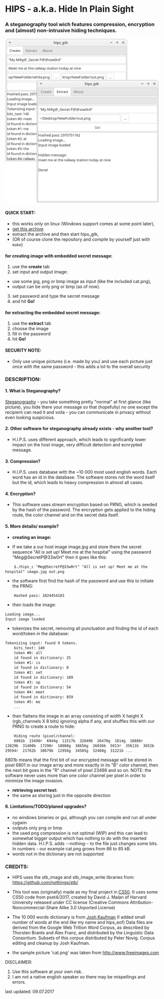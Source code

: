 #	HIPS - a.k.a. Hide In Plain Sight
###	A steganography tool wich features compression, encryption and (almost) non-intrusive hiding techniques.

<img src="media/hips.png" alt="hips screenshots" />

#### QUICK START:
- this works only on linux (Windows support comes at some point later),
- [get this archive](https://github.com/holodon/hips/raw/master/releases/hips_bin_1.0.0.tar.gz)
- extract the archive and then start hips_gtk,
- (OR of course clone the repository and compile by yourself just with `make`)
#### for creating image with embedded secret message:
1. use the **create** tab
2. set input and output image:
* 	use some jpg, png or bmp image as input (like the included cat.png),
* 	output can be only png or bmp (as of now).
3. set password and type the secret message
4. and hit **Go!**

#### for extracting the embedded secret message:
1. use the **extract** tab
2. choose the image
3. fill in the password
4. hit **Go!**

#### SECURITY NOTE:
- Only use unique pictures (i.e. made by you) and use each picture just once with the same password - this adds 
a lot to the overall security

### DESCRIPTION:

#### 1. What is Steganography?
[Steganography](https://en.wikipedia.org/wiki/Steganography) - you take something pretty "normal" at first glance 
(like picture), you hide there your message so that (hopefully) no one except the recipient can read it and voila - 
you can communicate in privacy without even looking suspicious.

#### 2. Other software for steganography already exists - why another tool?
- H.I.P.S. uses different approach, which leads to significantly lower impact on the host image, very difficult detection and ecnrypted message.

#### 3. Compression?
- H.I.P.S. uses database with the ~10 000 most used english words. Each word has an id in the database. The software stores not the word itself but the id, which leads to heavy compression in almost all cases.

#### 4. Encryption?
- This software uses stream encryption based on PRNG, which is seeded by the hash of the password. The encryption gets applied to the hiding route, the color channel and on the secret data itself.

#### 5. More details/ example?
* **creating an image:**
- If we take a our host image image.jpg and store there the secret sequence "All is set up! Meet me at the hospital" using the password "Meg@SecretP@33w0rt" then it goes like this:
```
    $./hips_c "Meg@SecretP@33w0rt" "All is set up! Meet me at the hospital" image.jpg out.png
```

* the software first find the hash of the password and use this to initiate the PRNG:
```
    Hashed pass: 1824454183
```
* then loads the image:
```
Loading image...
Input image loaded
```
* tokenizes the secret, removing all punctuation and finding the id of each word/token in the database:
```
Tokenizing input: found 9 tokens.
    bits_text: 140
    token #0: all
    id found in dictionary: 25
    token #1: is
    id found in dictionary: 8
    token #2: set
    id found in dictionary: 189
    token #3: up
    id found in dictionary: 54
    token #4: meet
    id found in dictionary: 859
    token #5: me
    ...
```

* then flattens the image in an array consisting of width X height X (rgb_channels X 8 bits) ignoring alpha if any, and shuffles this with our PRNG to create a route to hide:
```
    Hiding route (pixel/channel:  
    6801b  23498r  6944g  11517b  32849b  26470g  1014g  16886r  13829b  31400b  17290r  18088g  38656g  26036b  5013r  35611b  3652b  29594r  21762b  38679b  12956g  34585g  32460g  31221b ...
```

  6801b means that the first bit of our encrypted message will be stored in pixel 6801 in our image array and more exactly in its "B" color channel, then the next bit goes in the "R" channel of pixel 23498  and so on. NOTE: the software never uses more than one color channel per pixel in order to minimize the image invasion.

* **retrieving secret text:**
* the same as storing just in the opposite direction

#### 6. Limitations/TODO/planed upgrades?
* no windows binaries or gui, although you can compile and run all under cygwin
* outputs only png or bmp
* the used png compression is not optimal (WIP) and this can lead to somewhat bigger output
which has nothing to do with the inserted hidden data. H.I.P.S. adds --nothing-- to the file just changes some bits.
In numbers - our example cat.png grows from 66 to 85 kB.
* words not in the dictionary are not supported
	
### CREDITS:

* HIPS uses the stb_image and stb_image_write libraries from: https://github.com/nothings/stb/

* This tool was (originally) made as my final project in [CS50](https://www.edx.org/course/introduction-computer-science-harvardx-cs50x). It uses some CS50 code from pset4/2017, created by David J. Malan of Harvard University released under CC license (Creative Commons Attribution-Noncommercial-Share Alike 3.0 Unported License)

* The 10 000 words dictionary is from [Josh Kaufman](https://github.com/first20hours/google-10000-english) (I added small number of words at the end like my name and hips_eof) Data files are derived from the Google Web Trillion Word Corpus, as described by Thorsten Brants and Alex Franz, and distributed by the Linguistic Data Consortium. Subsets of this corpus distributed by Peter Novig. Corpus editing and cleanup by Josh Kaufman.

* the sample picture 'cat.png' was taken from http://www.freeimages.com

DISCLAIMER:
1. Use this software at your own risk.
2. I am not a native english speaker so there may be mispellings and errors.


last updated: 09.07.2017
